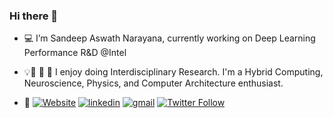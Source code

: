 ### Hi there 👋

<!--
**sasadep/sasadep** is a ✨ _special_ ✨ repository because its `README.md` (this file) appears on your GitHub profile.
-->
- 💻 I’m Sandeep Aswath Narayana, currently working on Deep Learning Performance R&D @Intel
- 💡🌱 🔭 🧠 I enjoy doing Interdisciplinary Research. I'm a Hybrid Computing, Neuroscience, Physics, and Computer Architecture enthusiast.


- 🔗  [![Website](https://img.shields.io/badge/website-white?style=flat&logo=leaf&labelColor=green)](https://www.sandeepaswathnarayana.com)   [![linkedin](https://img.shields.io/badge/LinkedIn-blue?style=flat&logo=linkedin&labelColor=blue)](https://www.linkedin.com/in/sandeepaswathnarayana) [![gmail](https://img.shields.io/badge/gmail-white?style=flat&logo=gmail&labelColor=white)](mailto:sa5641.rit@gmail.com) [![Twitter Follow](https://img.shields.io/twitter/follow/im_5an?label=Follow&style=social)](https://twitter.com/im_5an)

